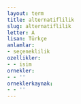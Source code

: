 ```yaml
---
layout: term
title: alternatiflilik
slug: alternatiflilik
letter: A
lisan: Türkçe
anlamlar:
- seçeneklilik
ozellikler:
- - isim
ornekler:
- - ''
orneklerkaynak:
- - ''
---
```

